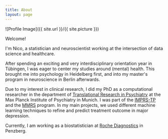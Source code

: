 ```yaml
---
title: About
layout: page
---
```

![Profile Image]({{ site.url }}/{{ site.picture }})

Welcome!

I'm Nico, a statistician and neuroscientist working at the intersection of data science and healthcare.

After spending an exciting and very interdisciplinary orientation year in Tübingen, I was eager to center my studies around (mental) health.
This brought me into psychology in Heidelberg first, and into my master's program in neuroscience in Berlin afterwards.

Due to my interest in clinical research, I did my PhD as a computational researcher in the department of [Translational Research in Psychiatry](https://www.psych.mpg.de/1495955/binder) 
at the Max Planck Institute of Psychiatry in Munich. I was part of the [IMPRS-TP](https://www.imprs-tp.mpg.de/) and the [MMRS](https://www.en.mmrs.med.uni-muenchen.de/index.html) program. 
In my main projects, we used different machine learning techniques to refine and predict treatment outcome in major depression.

Currently, I am working as a biostatistician at [Roche Diagnostics](https://www.roche.com/) in Penzberg.
